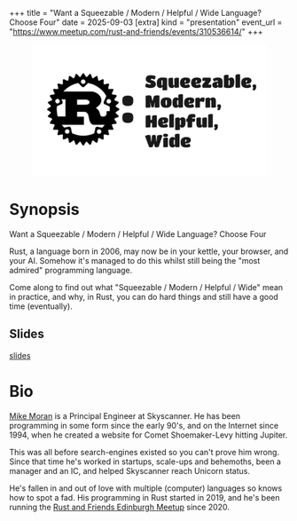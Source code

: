 +++
title = "Want a Squeezable / Modern / Helpful / Wide Language? Choose Four"
date = 2025-09-03
[extra]
kind = "presentation"
event_url = "https://www.meetup.com/rust-and-friends/events/310536614/"
+++

<div class="card-image">
    <figure class="image is-16by9">
        <img
        src="/slides/2025-09-03/title.png"
        alt="Rust: Squeezable, Modern, Helpful, Wide"
        />
    </figure>
</div>

# Synopsis

Want a Squeezable / Modern / Helpful / Wide Language? Choose Four 

Rust, a language born in 2006, may now be in your kettle, your browser, and your AI. Somehow it's managed to do this whilst still being the "most admired" programming language.

Come along to find out what "Squeezable / Modern / Helpful / Wide" mean in practice, and why, in Rust, you can do hard things and still have a good time (eventually).

## Slides

<a href="/slides/2025-09-03/2025_Sept_BCS_Rust_Presentation_v5.pdf"><i class="fa-solid fa-person-chalkboard"></i> slides</a>

# Bio

<a href="https://www.houseofmoran.com"><i class="fa-solid fa-person"></i> Mike Moran</a> is a Principal Engineer at Skyscanner. He has been programming in some form since the early 90's, and on the Internet since 1994, when he created a website for Comet Shoemaker-Levy hitting Jupiter.

This was all before search-engines existed so you can't prove him wrong. Since that time he's worked in startups, scale-ups and behemoths, been a manager and an IC, and helped Skyscanner reach Unicorn status.

He's fallen in and out of love with multiple (computer) languages so knows how to spot a fad. His programming in Rust started in 2019, and he's been running the [Rust and Friends Edinburgh Meetup](https://rustandfriends.org) since 2020. 